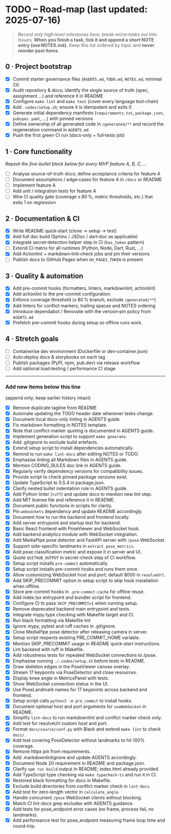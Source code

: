 # TODO – Road‑map (last updated: 2025-07-16)

> *Record only high‑level milestones here; break micro‑tasks out into Issues.*
> **When you finish a task, tick it and append a short NOTE entry
> (see NOTES.md).**
> Keep this list ordered by topic and **never reorder past items**.

## 0 · Project bootstrap

- [x] Commit starter governance files (`AGENTS.md`, `TODO.md`, `NOTES.md`,
        minimal CI)
- [x] Audit repository & docs; identify the single source of truth
(spec, assignment …) and reference it in README
- [x] Configure `make lint` and `make test` (cover every language tool‑chain)
- [x] Add `.codex/setup.sh`; ensure it is idempotent and exits 0
- [x] Generate initial dependency manifests (`requirements.txt`,
        `package.json`, `pubspec.yaml`, …) with pinned versions
- [x] Define ownership of all generated code in `/generated/**` and record the
      regeneration command in `AGENTS.md`
- [x] Push the first green CI run (docs‑only + full‑tests job)

## 1 · Core functionality

*Repeat the five-bullet block below for every MVP feature A, B, C, ...*

- [ ] Analyse source-of-truth docs; define acceptance criteria for feature A
- [ ] Document assumptions / edge‑cases for feature A in `/docs` or README
- [ ] Implement feature A
- [ ] Add unit / integration tests for feature A
- [ ] Wire CI quality gate (coverage ≥ 80 %, metric thresholds, etc.) that
      exits 1 on regression

## 2 · Documentation & CI

- [x] Write README quick‑start (clone → setup → test)
- [x] Add full doc build (Sphinx / JSDoc / dart‑doc as applicable)
- [x] Integrate secret‑detection helper step in CI (`has_token` pattern)
- [ ] Extend CI matrix for all runtimes (Python, Node, Dart, Rust, …)
- [x] Add Actionlint + markdown‑link‑check jobs and pin their versions
- [ ] Publish docs to GitHub Pages when `GH_PAGES_TOKEN` is present

## 3 · Quality & automation

- [x] Add pre-commit hooks (formatters, linters, markdownlint, actionlint)
- [x] Add actionlint to the pre-commit configuration
- [x] Enforce coverage threshold (≥ 80 % branch, exclude `/generated/**`)
- [x] Add linters for conflict markers, trailing spaces and NOTES ordering
- [x] Introduce dependabot / Renovate with the version‑pin policy from
      `AGENTS.md`
- [x] Prefetch pre-commit hooks during setup so offline runs work.

## 4 · Stretch goals

- [ ] Containerise dev environment (Dockerfile or dev‑container.json)
- [ ] Auto‑deploy docs & storybooks on each tag
- [ ] Publish packages (PyPI, npm, pub.dev) via release workflow
- [ ] Add optional load‑testing / performance CI stage

---

### Add new items below this line

 (append only; keep earlier history intact)

- [x] Remove duplicate tagline from README
- [x] Automate updating the TODO header date whenever tasks change.
- [x] Document local docs-only linting in AGENTS guide.
- [x] Fix markdown formatting in NOTES template.
- [x] Note that conflict-marker quoting is documented in AGENTS guide.
- [x] Implement generation script to support `make generate`.
- [x] Add .gitignore to exclude build artefacts.
- [x] Extend setup script to install dependencies automatically.
- [x] Remind to run `make lint-docs` after editing NOTES or TODO.
- [x] Emphasise linting all Markdown files in AGENTS guide.
- [x] Mention CODING_RULES doc link in AGENTS guide.
- [x] Regularly verify dependency versions for compatibility issues.
- [x] Provide script to check pinned package versions exist.
- [x] Update TypeScript to 5.5.4 in package.json.
- [x] Clarify nested bullet indentation rule in AGENTS guide.
- [x] Add Python linter (`ruff`) and update docs to mention new lint step.
- [x] Add MIT license file and reference it in README.
- [x] Document public functions in scripts for clarity.
- [x] Pin `websockets` dependency and update README accordingly.
- [x] Document how to run the backend and frontend locally.
- [x] Add server entrypoint and startup test for backend.
- [x] Basic React frontend with PoseViewer and WebSocket hook.
- [x] Add backend analytics module with WebSocket integration.
- [x] Add MediaPipe pose detector and FastAPI server with `/pose` WebSocket.
- [x] Support side-specific landmarks in `extract_pose_metrics`.
- [x] Add pose classification metric and expose it in server and UI.
- [x] Quote `$GITHUB_OUTPUT` in secret-check step of CI workflow.
- [x] Setup script installs `pre-commit` automatically.
- [x] Setup script installs pre-commit hooks and runs them once.
- [x] Allow customizing WebSocket host and port; default 8000 in `resolveUrl`.
- [x] Add SKIP_PRECOMMIT option in setup script to skip hook installation when offline.
- [x] Store pre-commit hooks in `.pre-commit-cache` for offline reuse.
- [x] Add index.tsx entrypoint and bundler script for frontend.
- [x] Configure CI to pass `SKIP_PRECOMMIT=1` when running setup.
- [x] Remove deprecated backend main entrypoint and tests.
- [x] Integrate mypy type checking with Makefile target and CI.
- [x] Run black formatting via Makefile lint
- [x] Ignore mypy, pytest and ruff caches in .gitignore.
- [x] Close MediaPipe pose detector after releasing camera in server.
- [x] Setup script respects existing PRE_COMMIT_HOME variable.
- [x] Mention SKIP_PRECOMMIT usage in README quick-start instructions.
- [x] Lint backend with ruff in Makefile.
- [x] Add robustness tests for repeated WebSocket connections to /pose.
- [x] Emphasise running `./.codex/setup.sh` before tests in README.
- [x] Draw skeleton edges in the PoseViewer canvas overlay.
- [x] Stream 17 keypoints via PoseDetector and close resources.
- [x] Display knee angle in MetricsPanel with tests.
- [x] Show WebSocket connection status in the UI.
- [x] Use PoseLandmark names for 17 keypoints across backend and frontend.
- [x] Setup script calls `python3 -m pre_commit` to install hooks.
- [x] Document optional host and port arguments for `useWebSocket` in README.
- [x] Simplify `lint-docs` to run markdownlint and conflict marker check only.
- [x] Add test for resolveUrl custom host and port.
- [x] Format `docs/source/conf.py` with Black and extend `make lint` to check `docs/`.
- [x] Add test covering PoseDetector without landmarks to hit 100% coverage.
- [x] Remove httpx pin from requirements.
- [x] Add .markdownlintignore and update AGENTS accordingly.
- [x] Document Node 20 requirement in README and package.json.
- [x] Clarify `npm run build` output in README; index.html already provided.
- [x] Add TypeScript type checking via `make typecheck-ts` and run it in CI.
- [x] Restored black formatting for docs in Makefile.
- [x] Exclude build directories from conflict marker check in `lint-docs`.
- [x] Add test for zero-length vector in `calculate_angle`.
- [x] Handle concurrent `/pose` WebSocket clients without blocking.
- [x] Match CI lint-docs grep excludes with AGENTS guidance.
- [x] Add tests for pose_endpoint error cases (no frame, process fail, no landmarks).
- [x] Add performance test for pose_endpoint measuring frame loop time and round-trip.
